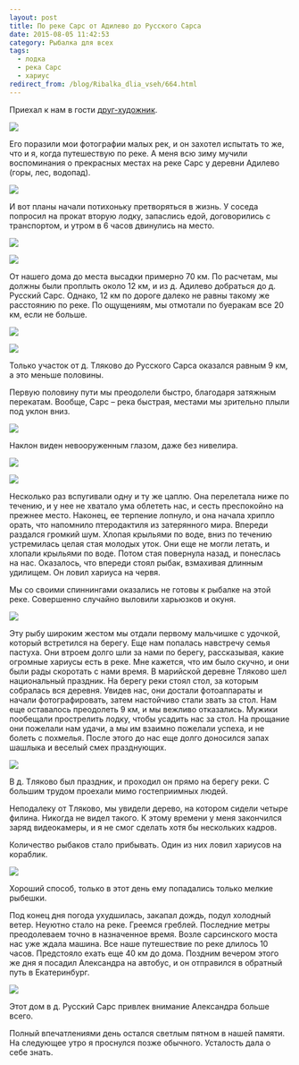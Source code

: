 ```yaml
---
layout: post
title: По реке Сарс от Адилево до Русского Сарса
date: 2015-08-05 11:42:53
category: Рыбалка для всех
tags:
  - лодка
  - река Сарс
  - хариус
redirect_from: /blog/Ribalka_dlia_vseh/664.html
---
```

Приехал к нам в гости [друг-художник][1].

![](/uploads/3504/13906080.54/0_a2351_41041f06_XXL.jpg)

Его поразили мои фотографии малых рек, и он захотел испытать то же, что
и я, когда путешествую по реке. А меня всю зиму мучили воспоминания о
прекрасных местах на реке Сарс у деревни Адилево (горы, лес, водопад).

![](/uploads/4710/13906080.54/0_a2352_f46f14cf_XXL.jpg)

И вот планы начали потихоньку претворяться в жизнь. У соседа попросил на
прокат вторую лодку, запаслись едой, договорились с транспортом, и утром
в 6 часов двинулись на место.

![](/uploads/15509/13906080.54/0_a235b_22fff3b9_XXL.jpg)

![](/uploads/5200/13906080.54/0_a2358_57282935_XXL.jpg)

От нашего дома до места высадки примерно 70 км. По расчетам, мы должны
были проплыть около 12 км, и из д. Адилево добраться до д. Русский Сарс.
Однако, 12 км по дороге далеко не равны такому же расстоянию по реке. По
ощущениям, мы отмотали по буеракам все 20 км, если не больше.

![](/uploads/4809/13906080.55/0_a235e_ac2c7c1c_XXL.jpg)

![](/uploads/3704/13906080.54/0_a2359_7a2ad0be_XXL.jpg)

Только участок от д. Тляково до Русского Сарса оказался равным 9 км, а
это меньше половины.

Первую половину пути мы преодолели быстро, благодаря затяжным перекатам.
Вообще, Сарс – река быстрая, местами мы зрительно плыли под уклон вниз.

![](/uploads/15487/13906080.54/0_a2357_43abc36f_XXL.jpg)

Наклон виден невооруженным глазом, даже без нивелира.

![](/uploads/9105/13906080.54/0_a2353_9a470165_XXL.jpg)

![](/uploads/4416/13906080.54/0_a2355_50a6ee1a_XXL.jpg)

Несколько раз вспугивали одну и ту же цаплю. Она перелетала ниже по
течению, и у нее не хватало ума облететь нас, и сесть преспокойно на
прежнее место. Наконец, ее терпение лопнуло, и она начала хрипло орать,
что напомнило птеродактиля из затерянного мира. Впереди раздался громкий
шум. Хлопая крыльями по воде, вниз по течению устремилась целая стая
молодых уток. Они еще не могли летать, и хлопали крыльями по воде. Потом
стая повернула назад, и понеслась на нас. Оказалось, что впереди стоял
рыбак, взмахивая длинным удилищем. Он ловил хариуса на червя.

Мы со своими спиннингами оказались не готовы к рыбалке на этой реке.
Совершенно случайно выловили харьюзков и окуня.

![](/uploads/15570/13906080.55/0_a2367_2f53c5b1_XXL.jpg)

Эту рыбу широким жестом мы отдали первому мальчишке с удочкой, который
встретился на берегу. Еще нам попалась навстречу семья пастуха. Они
втроем долго шли за нами по берегу, рассказывая, какие огромные хариусы
есть в реке. Мне кажется, что им было скучно, и они были рады скоротать
с нами время. В марийской деревне Тляково шел национальный праздник. На
берегу реки стоял стол, за которым собралась вся деревня. Увидев нас,
они достали фотоаппараты и начали фотографировать, затем настойчиво
стали звать за стол. Нам еще оставалось преодолеть 9 км, и мы вежливо
отказались. Мужики пообещали прострелить лодку, чтобы усадить нас за
стол. На прощание они пожелали нам удачи, а мы им взаимно пожелали
успеха, и не болеть с похмелья. После этого до нас еще долго доносился
запах шашлыка и веселый смех празднующих.

![](/uploads/15585/13906080.55/0_a2362_e3a0cbc8_XXL.jpg)

В д. Тляково был праздник, и проходил он прямо на берегу реки. С большим
трудом проехали мимо гостеприимных людей.

Неподалеку от Тляково, мы увидели дерево, на котором сидели четыре
филина. Никогда не видел такого. К этому времени у меня закончился заряд
видеокамеры, и я не смог сделать хотя бы нескольких кадров.

Количество рыбаков стало прибывать. Один из них ловил хариусов на
кораблик.

![](/uploads/6421/13906080.55/0_a2363_67c92202_XXL.jpg)

Хороший способ, только в этот день ему попадались только мелкие рыбешки.

Под конец дня погода ухудшилась, закапал дождь, подул холодный ветер.
Неуютно стало на реке. Греемся греблей. Последние метры преодолеваем
точно в назначенное время. Возле сарсинского моста нас уже ждала машина.
Все наше путешествие по реке длилось 10 часов. Предстояло ехать еще 40
км до дома. Поздним вечером этого же дня я посадил Александра на
автобус, и он отправился в обратный путь в Екатеринбург.

![](/uploads/4111/13906080.55/0_a2368_3da51fea_XXL.jpg)

Этот дом в д. Русский Сарс привлек внимание Александра больше всего.

Полный впечатлениями день остался светлым пятном в нашей памяти. На
следующее утро я проснулся позже обычного. Усталость дала о себе знать.

[1]: http://sazhin64.livejournal.com/142430.html
